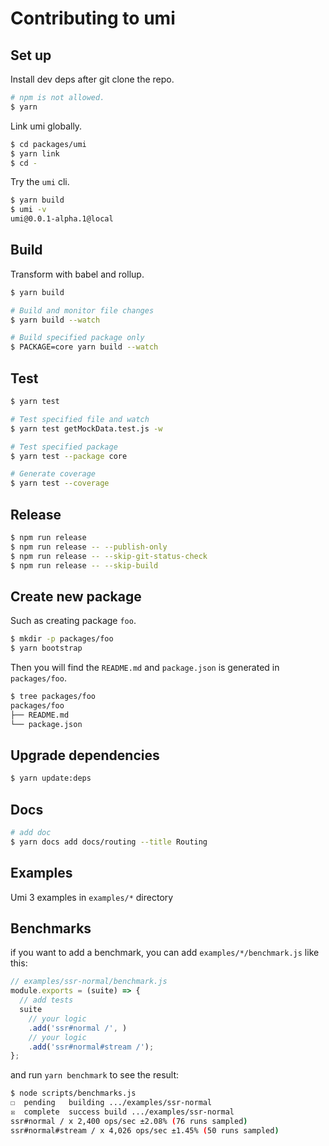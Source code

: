 # Contributing to umi

## Set up

Install dev deps after git clone the repo.

```bash
# npm is not allowed.
$ yarn
```

Link umi globally.

```bash
$ cd packages/umi
$ yarn link
$ cd -
```

Try the `umi` cli.

```bash
$ yarn build
$ umi -v
umi@0.0.1-alpha.1@local
```

## Build

Transform with babel and rollup.

```bash
$ yarn build

# Build and monitor file changes
$ yarn build --watch

# Build specified package only
$ PACKAGE=core yarn build --watch
```

## Test

```bash
$ yarn test

# Test specified file and watch
$ yarn test getMockData.test.js -w

# Test specified package
$ yarn test --package core

# Generate coverage
$ yarn test --coverage
```

## Release

```bash
$ npm run release
$ npm run release -- --publish-only
$ npm run release -- --skip-git-status-check
$ npm run release -- --skip-build
```

## Create new package

Such as creating package `foo`.

```bash
$ mkdir -p packages/foo
$ yarn bootstrap
```

Then you will find the `README.md` and `package.json` is generated in `packages/foo`.

```bash
$ tree packages/foo
packages/foo
├── README.md
└── package.json
```

## Upgrade dependencies

```bash
$ yarn update:deps
```

## Docs

```bash
# add doc
$ yarn docs add docs/routing --title Routing
```

## Examples

Umi 3 examples in `examples/*` directory

## Benchmarks

if you want to add a benchmark, you can add `examples/*/benchmark.js` like this:

```js
// examples/ssr-normal/benchmark.js
module.exports = (suite) => {
  // add tests
  suite
    // your logic
    .add('ssr#normal /', )
    // your logic
    .add('ssr#normal#stream /');
};
```

and run `yarn benchmark` to see the result:

```bash
$ node scripts/benchmarks.js
☐  pending   building .../examples/ssr-normal
☒  complete  success build .../examples/ssr-normal
ssr#normal / x 2,400 ops/sec ±2.08% (76 runs sampled)
ssr#normal#stream / x 4,026 ops/sec ±1.45% (50 runs sampled)
```

